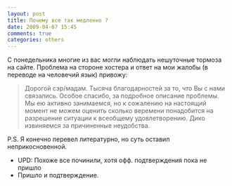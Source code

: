 ```yaml
---
layout: post
title: Почему все так медленно ?
date: 2009-04-07 15:45
comments: true
categories: others
---
```


С понедельника многие из вас могли наблюдать нешуточные тормоза на сайте. Проблема на стороне хостера и ответ на мои жалобы (в переводе на человечий язык) привожу:
>Дорогой сэр/мадам. Тысяча благодарностей за то, что Вы с нами связались. Особое спасибо, за подробное описание проблемы. Мы ею активно занимаемся, но к сожалению на настоящий момент не можем оценить сколько веремени понадобится на разрешение ситуации к всеобщему удовлетворению. Дико извиняемся за причиненные неудобства.

P.S. Я конечно перевел литературно, но суть оставил неприкосновенной.

- UPD: Похоже все починили, хотя офф. подтверждения пока не пришло
- Пришло и подтверждение.
